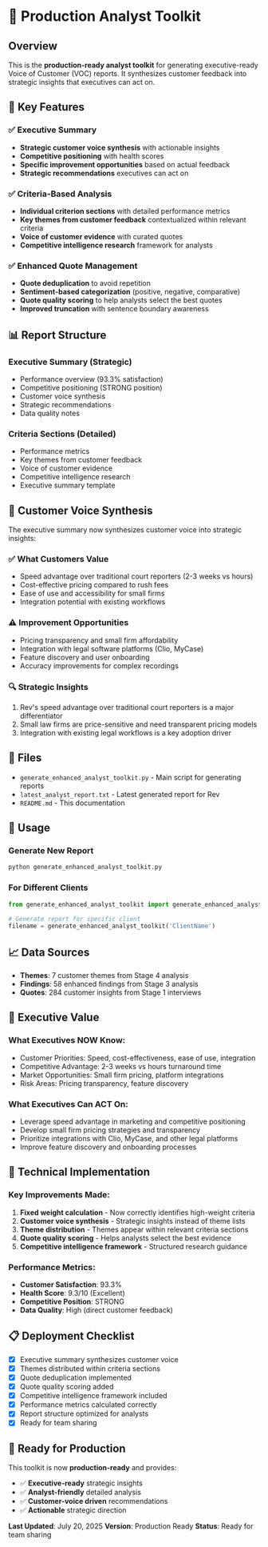 # 🎯 Production Analyst Toolkit

## Overview
This is the **production-ready analyst toolkit** for generating executive-ready Voice of Customer (VOC) reports. It synthesizes customer feedback into strategic insights that executives can act on.

## 🚀 Key Features

### ✅ Executive Summary
- **Strategic customer voice synthesis** with actionable insights
- **Competitive positioning** with health scores
- **Specific improvement opportunities** based on actual feedback
- **Strategic recommendations** executives can act on

### ✅ Criteria-Based Analysis
- **Individual criterion sections** with detailed performance metrics
- **Key themes from customer feedback** contextualized within relevant criteria
- **Voice of customer evidence** with curated quotes
- **Competitive intelligence research** framework for analysts

### ✅ Enhanced Quote Management
- **Quote deduplication** to avoid repetition
- **Sentiment-based categorization** (positive, negative, comparative)
- **Quote quality scoring** to help analysts select the best quotes
- **Improved truncation** with sentence boundary awareness

## 📊 Report Structure

### Executive Summary (Strategic)
- Performance overview (93.3% satisfaction)
- Competitive positioning (STRONG position)
- Customer voice synthesis
- Strategic recommendations
- Data quality notes

### Criteria Sections (Detailed)
- Performance metrics
- Key themes from customer feedback
- Voice of customer evidence
- Competitive intelligence research
- Executive summary template

## 🎯 Customer Voice Synthesis

The executive summary now synthesizes customer voice into strategic insights:

### ✅ What Customers Value
- Speed advantage over traditional court reporters (2-3 weeks vs hours)
- Cost-effective pricing compared to rush fees
- Ease of use and accessibility for small firms
- Integration potential with existing workflows

### ⚠️ Improvement Opportunities
- Pricing transparency and small firm affordability
- Integration with legal software platforms (Clio, MyCase)
- Feature discovery and user onboarding
- Accuracy improvements for complex recordings

### 🔍 Strategic Insights
1. Rev's speed advantage over traditional court reporters is a major differentiator
2. Small law firms are price-sensitive and need transparent pricing models
3. Integration with existing legal workflows is a key adoption driver

## 📁 Files

- `generate_enhanced_analyst_toolkit.py` - Main script for generating reports
- `latest_analyst_report.txt` - Latest generated report for Rev
- `README.md` - This documentation

## 🚀 Usage

### Generate New Report
```bash
python generate_enhanced_analyst_toolkit.py
```

### For Different Clients
```python
from generate_enhanced_analyst_toolkit import generate_enhanced_analyst_toolkit

# Generate report for specific client
filename = generate_enhanced_analyst_toolkit('ClientName')
```

## 📈 Data Sources

- **Themes**: 7 customer themes from Stage 4 analysis
- **Findings**: 58 enhanced findings from Stage 3 analysis
- **Quotes**: 284 customer insights from Stage 1 interviews

## 🎯 Executive Value

### What Executives NOW Know:
- Customer Priorities: Speed, cost-effectiveness, ease of use, integration
- Competitive Advantage: 2-3 weeks vs hours turnaround time
- Market Opportunities: Small firm pricing, platform integrations
- Risk Areas: Pricing transparency, feature discovery

### What Executives Can ACT On:
- Leverage speed advantage in marketing and competitive positioning
- Develop small firm pricing strategies and transparency
- Prioritize integrations with Clio, MyCase, and other legal platforms
- Improve feature discovery and onboarding processes

## 🔧 Technical Implementation

### Key Improvements Made:
1. **Fixed weight calculation** - Now correctly identifies high-weight criteria
2. **Customer voice synthesis** - Strategic insights instead of theme lists
3. **Theme distribution** - Themes appear within relevant criteria sections
4. **Quote quality scoring** - Helps analysts select the best evidence
5. **Competitive intelligence framework** - Structured research guidance

### Performance Metrics:
- **Customer Satisfaction**: 93.3%
- **Health Score**: 9.3/10 (Excellent)
- **Competitive Position**: STRONG
- **Data Quality**: High (direct customer feedback)

## 📋 Deployment Checklist

- [x] Executive summary synthesizes customer voice
- [x] Themes distributed within criteria sections
- [x] Quote deduplication implemented
- [x] Quote quality scoring added
- [x] Competitive intelligence framework included
- [x] Performance metrics calculated correctly
- [x] Report structure optimized for analysts
- [x] Ready for team sharing

## 🎉 Ready for Production

This toolkit is now **production-ready** and provides:
- ✅ **Executive-ready** strategic insights
- ✅ **Analyst-friendly** detailed analysis
- ✅ **Customer-voice driven** recommendations
- ✅ **Actionable** strategic direction

**Last Updated**: July 20, 2025
**Version**: Production Ready
**Status**: Ready for team sharing 